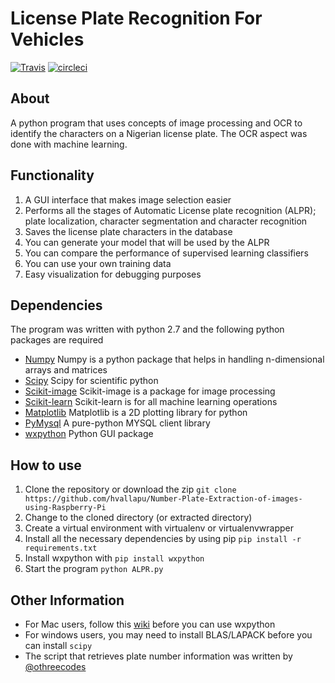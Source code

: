 # License Plate Recognition For Vehicles

[![Travis](https://travis-ci.org/hvallapu/Number-Plate-Extraction-of-images-using-Raspberry-Pi.png)](https://travis-ci.org/hvallapu/Number-Plate-Extraction-Of-Images)
[![circleci](https://circleci.com/gh/hvallapu/Number-Plate-Extraction-of-images-using-Raspberry-Pi.png)](https://circleci.com/gh/hvallapu/Number-Plate-Extraction-Of-Images)

## **About**
A python program that uses concepts of image processing and OCR to identify the characters on a Nigerian license plate. The OCR aspect was done with machine learning.

## **Functionality**
1. A GUI interface that makes image selection easier
2. Performs all the stages of Automatic License plate recognition (ALPR); plate localization, character segmentation and character recognition
3. Saves the license plate characters in the database
4. You can generate your model that will be used by the ALPR
5. You can compare the performance of supervised learning classifiers
6. You can use your own training data
7. Easy visualization for debugging purposes

## **Dependencies**
The program was written with python 2.7 and the following python packages are required
* [Numpy](http://docs.scipy.org/doc/numpy-1.10.0) Numpy is a python package that helps in handling n-dimensional arrays and matrices
* [Scipy](http://scipy.org) Scipy for scientific python
* [Scikit-image](http://scikit-image.org/) Scikit-image is a package for image processing
* [Scikit-learn](http://scikit-learn.org/) Scikit-learn is for all machine learning operations
* [Matplotlib](http://matplotlib.org) Matplotlib is a 2D plotting library for python
* [PyMysql](https://github.com/PyMYSQL/PyMYSQL) A pure-python MYSQL client library
* [wxpython](http//wxpython.org) Python GUI package

## **How to use**
1. Clone the repository or download the zip `git clone https://github.com/hvallapu/Number-Plate-Extraction-of-images-using-Raspberry-Pi`
2. Change to the cloned directory (or extracted directory)
3. Create a virtual environment with virtualenv or virtualenvwrapper
4. Install all the necessary dependencies by using pip `pip install -r requirements.txt`
5. Install wxpython with `pip install wxpython`
6. Start the program `python ALPR.py`

## **Other Information**
- For Mac users, follow this [wiki](https://wiki.wxpython.org/wxPythonVirtualenvOnMac) before you can use wxpython
- For windows users, you may need to install BLAS/LAPACK before you can install `scipy`
- The script that retrieves plate number information was written by [@othreecodes](https://github.com/othreecodes)
